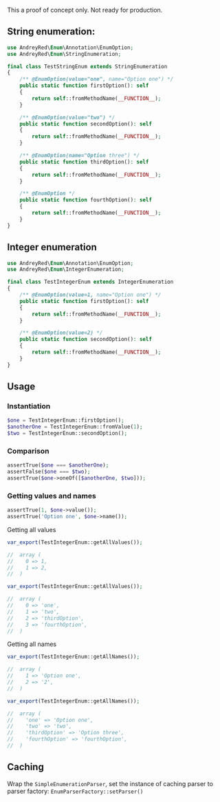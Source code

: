 This a proof of concept only. Not ready for production.

## String enumeration:

```php
use AndreyRed\Enum\Annotation\EnumOption;
use AndreyRed\Enum\StringEnumeration;

final class TestStringEnum extends StringEnumeration
{
    /** @EnumOption(value="one", name="Option one") */
    public static function firstOption(): self
    {
        return self::fromMethodName(__FUNCTION__);
    }

    /** @EnumOption(value="two") */
    public static function secondOption(): self
    {
        return self::fromMethodName(__FUNCTION__);
    }

    /** @EnumOption(name="Option three") */
    public static function thirdOption(): self
    {
        return self::fromMethodName(__FUNCTION__);
    }

    /** @EnumOption */
    public static function fourthOption(): self
    {
        return self::fromMethodName(__FUNCTION__);
    }
}
```

## Integer enumeration

```php
use AndreyRed\Enum\Annotation\EnumOption;
use AndreyRed\Enum\IntegerEnumeration;

final class TestIntegerEnum extends IntegerEnumeration
{
    /** @EnumOption(value=1, name="Option one") */
    public static function firstOption(): self
    {
        return self::fromMethodName(__FUNCTION__);
    }

    /** @EnumOption(value=2) */
    public static function secondOption(): self
    {
        return self::fromMethodName(__FUNCTION__);
    }
}
```

## Usage

### Instantiation

```php
$one = TestIntegerEnum::firstOption();
$anotherOne = TestIntegerEnum::fromValue(1);
$two = TestIntegerEnum::secondOption();
```

### Comparison

```php
assertTrue($one === $anotherOne);
assertFalse($one === $two);
assertTrue($one->oneOf([$anotherOne, $two]));
```

### Getting values and names

```php
assertTrue(1, $one->value());
assertTrue('Option one', $one->name());
```

Getting all values
```php
var_export(TestIntegerEnum::getAllValues());

//  array (
//    0 => 1,
//    1 => 2,
//  )
```

```php
var_export(TestIntegerEnum::getAllValues());

//  array (
//    0 => 'one',
//    1 => 'two',
//    2 => 'thirdOption',
//    3 => 'fourthOption',
//  )
```

Getting all names
```php
var_export(TestIntegerEnum::getAllNames());

//  array (
//    1 => 'Option one',
//    2 => '2',
//  )
```

```php
var_export(TestIntegerEnum::getAllNames());

//  array (
//    'one' => 'Option one',
//    'two' => 'two',
//    'thirdOption' => 'Option three',
//    'fourthOption' => 'fourthOption',
//  )
```

## Caching

Wrap the `SimpleEnumerationParser`, 
set the instance of caching parser to parser factory: `EnumParserFactory::setParser()`

